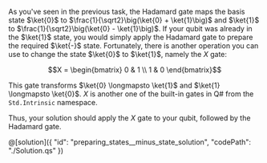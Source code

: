 As you've seen in the previous task, the Hadamard gate maps the basis state $\ket{0}$ to $\frac{1}{\sqrt2}\big(\ket{0} + \ket{1}\big)$ and $\ket{1}$ to $\frac{1}{\sqrt2}\big(\ket{0} - \ket{1}\big)$. 
If your qubit was already in the $\ket{1}$ state, you would simply apply the Hadamard gate to prepare the required $\ket{-}$ state. 
Fortunately, there is another operation you can use to change the state $\ket{0}$ to $\ket{1}$, namely the $X$ gate:

$$X = \begin{bmatrix} 0 & 1 \\ 1 & 0 \end{bmatrix}$$

This gate transforms $\ket{0} \longmapsto \ket{1}$ and $\ket{1} \longmapsto \ket{0}$.
$X$ is another one of the built-in gates in Q# from the `Std.Intrinsic` namespace.

Thus, your solution should apply the $X$ gate to your qubit, followed by the Hadamard gate.

@[solution]({
    "id": "preparing_states__minus_state_solution",
    "codePath": "./Solution.qs"
})
